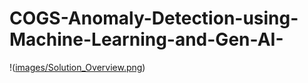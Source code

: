 # COGS-Anomaly-Detection-using-Machine-Learning-and-Gen-AI-

!([images/Solution_Overview.png](https://github.com/WilfredoLandaverde/COGS-Anomaly-Detection-using-Machine-Learning-and-Gen-AI-/blob/074fdb5891caede2dc852c50ec16d501ebd86a2f/images/Solution_Overview.png))
